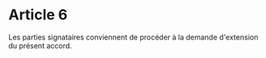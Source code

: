 # Article 6

  
 Les parties signataires conviennent de procéder à la demande d'extension du présent accord.  
  

